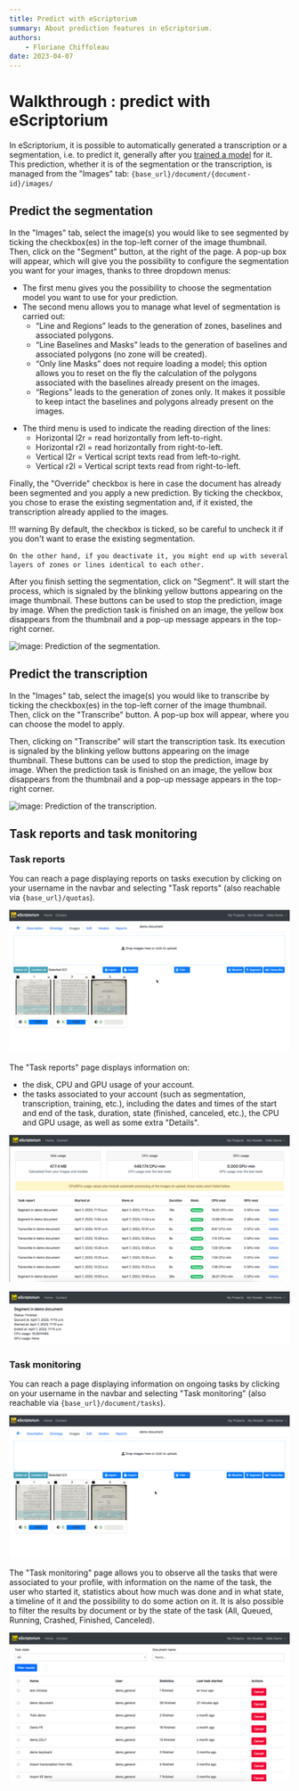 ```yaml
---
title: Predict with eScriptorium
summary: About prediction features in eScriptorium.
authors:
    - Floriane Chiffoleau
date: 2023-04-07
---
```


# Walkthrough : predict with eScriptorium

In eScriptorium, it is possible to automatically generated a transcription or a segmentation, i.e. to predict it, generally after you [trained a model](walkthrough_train.md) for it. This prediction, whether it is of the segmentation or the transcription, is managed from the "Images" tab: `{base_url}/document/{document-id}/images/`

## Predict the segmentation

In the "Images" tab, select the image(s) you would like to see segmented by ticking the checkbox(es) in the top-left corner of the image thumbnail. Then, click on the "Segment" button, at the right of the page. A pop-up box will appear, which will give you the possibility to configure the segmentation you want for your images, thanks to three dropdown menus:

- The first menu gives you the possibility to choose the segmentation model you want to use for your prediction.  
- The second menu allows you to manage what level of segmentation is carried out:
    - “Line and Regions” leads to the generation of zones, baselines and associated polygons.
    - “Line Baselines and Masks” leads to the generation of baselines and associated polygons (no zone will be created).
    - “Only line Masks” does not require loading a model; this option allows you to reset on the fly the calculation of the polygons associated with the baselines already present on the images.
    - “Regions” leads to the generation of zones only. It makes it possible to keep intact the baselines and polygons already present on the images.

<!-- note: consider adding an illustration of what each mode mean -->

- The third menu is used to indicate the reading direction of the lines:
    - Horizontal l2r = read horizontally from left-to-right.
    - Horizontal r2l = read horizontally from right-to-left.
    - Vertical l2r = Vertical script texts read from left-to-right.
    - Vertical r2l = Vertical script texts read from right-to-left.

Finally, the "Override" checkbox is here in case the document has already been segmented and you apply a new prediction. By ticking the checkbox, you chose to erase the existing segmentation and, if it existed, the transcription already applied to the images. 

!!! warning
    By default, the checkbox is ticked, so be careful to uncheck it if you don't want to erase the existing segmentation.

    On the other hand, if you deactivate it, you might end up with several layers of zones or lines identical to each other.

After you finish setting the segmentation, click on "Segment". It will start the process, which is signaled by the blinking yellow buttons appearing on the image thumbnail. These buttons can be used to stop the prediction, image by image. When the prediction task is finished on an image, the yellow box disappears from the thumbnail and a pop-up message appears in the top-right corner.

<!-- unnecessary precision + too focused on the current display
!!! Note
    As the segmentation is done page by page, the green message will appear as soon as the first image chosen is segmented. Then, if you have more than one image segmented, a number in parenthesis will appear next to the "Segmentation done!" message and every time a new segmentation is finished, the number will go up, until all of the selected images has been segmented.
-->

![image: Prediction of the segmentation.](img/predict/predict_segmentation.gif "Prediction of the segmentation")

## Predict the transcription

In the "Images" tab, select the image(s) you would like to transcribe by ticking the checkbox(es) in the top-left corner of the image thumbnail. Then, click on the "Transcribe" button. A pop-up box will appear, where you can choose the model to apply. 

Then, clicking on "Transcribe"  will start the transcription task. Its execution is signaled by the blinking yellow buttons appearing on the image thumbnail. These buttons can be used to stop the prediction, image by image. When the prediction task is finished on an image, the yellow box disappears from the thumbnail and a pop-up message appears in the top-right corner.

<!-- unnecessary precision + too focused on the current display
!!! Note
    As the transcription is done page by page, the green message will appear as soon as the first image chosen is transcribed. Then, if you have more than one image transcribed, a number in parenthesis will appear next to the "Transcription done!" message and every time a new transcription is finished, the number will go up, until all of the selected images has been transcribed.
-->

![image: Prediction of the transcription.](img/predict/predict_transcription.gif "Prediction of the transcription")

## Task reports and task monitoring

### Task reports

<!-- redundant with Task reports in walkthrough_users, might be difficult to maintain -->
You can reach a page displaying reports on tasks execution by clicking on your username in the navbar and selecting "Task reports" (also reachable via `{base_url}/quotas`).

![image: How to go to task reports from the "Images" tab.](img/predict/go_to_task_reports.gif 'How to go to task reports from the "Images" tab')

The "Task reports" page displays information on:

- the disk, CPU and GPU usage of your account.
- the tasks associated to your account (such as segmentation, transcription, training, etc.), including the dates and times of the start and end of the task, duration, state (finished, canceled, etc.), the CPU and GPU usage, as well as some extra "Details".

![image: Task reports.](img/predict/task_reports.png "Task reports")

![image: Details on a task report.](img/predict/task_report_details.png "Details on a task report")

### Task monitoring

<!-- redundant with Task monitoring in walkthrough_users, might be difficult to maintain -->
You can reach a page displaying information on ongoing tasks by clicking on your username in the navbar and selecting "Task monitoring" (also reachable via `{base_url}/document/tasks`).

![image: How to go to task monitoring from the "Images" tab.](img/predict/go_to_task_monitoring.gif 'How to go to task monitoring from the "Images" tab')

The "Task monitoring" page allows you to observe all the tasks that were associated to your profile, with information on the name of the task, the user who started it, statistics about how much was done and in what state, a timeline of it and the possibility to do some action on it. It is also possible to filter the results by document or by the state of the task (All, Queued, Running, Crashed, Finished, Canceled).

![image: Task monitoring.](img/predict/task_monitoring.png "Task monitoring")